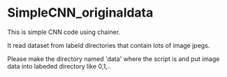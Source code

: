 # SimpleCNN_originaldata
This is simple CNN code using chainer.

It read dataset from labeld directories that contain lots of image jpegs.

Please make the directory named 'data' where the script is 
and put image data into labeded directory like 0,1,..



